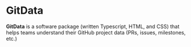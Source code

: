 GitData
=======

**GitData** is a software package (written Typescript, HTML, and CSS) that helps teams understand their GitHub project data (PRs, issues, milestones, etc.)
